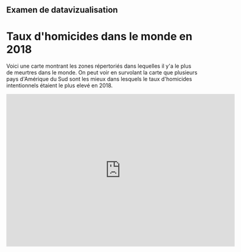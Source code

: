 ## Examen de datavizualisation

# Taux d'homicides dans le monde en 2018

Voici une carte montrant les zones répertoriés dans lequelles il y'a le plus de meurtres dans le monde. On peut voir en survolant la carte que plusieurs pays d'Amérique du Sud sont les mieux dans lesquels le taux d'homicides intentionnels étaient le plus elevé en 2018. 

<iframe src="https://donnees.banquemondiale.org/share/widget?end=2018&indicators=VC.IHR.PSRC.P5&start=1990&view=map" width='600' height='400' frameBorder='0' scrolling="no" ></iframe>
